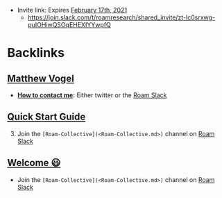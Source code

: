 - Invite link: Expires [February 17th, 2021](<February 17th, 2021.md>) 
    - https://join.slack.com/t/roamresearch/shared_invite/zt-lc0srxwg-puIOHiwQSOqEHEXIYYwpfQ

# Backlinks
## [Matthew Vogel](<Matthew Vogel.md>)
- **[How to contact me](<How to contact me.md>):** Either twitter or the [Roam Slack](<Roam Slack.md>)

## [Quick Start Guide](<Quick Start Guide.md>)
3. Join the `[Roam-Collective](<Roam-Collective.md>)` channel on [Roam Slack](<Roam Slack.md>)

## [Welcome 😃](<Welcome 😃.md>)
- Join the `[Roam-Collective](<Roam-Collective.md>)` channel on [Roam Slack](<Roam Slack.md>)

